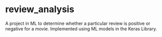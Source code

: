 # review_analysis
A project in ML to determine whether a particular review is positive or negative for a movie. Implemented using ML models in the Keras Library.

